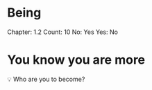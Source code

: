 # Being

Chapter: 1.2
Count: 10
No: Yes
Yes: No

# You know you are more

<aside>
💡 Who are you to become?

</aside>